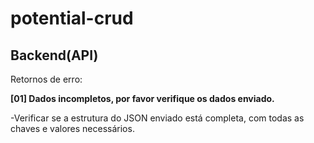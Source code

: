 ﻿# potential-crud


## Backend(API)

 Retornos de erro:
 
 **[01] Dados incompletos, por favor verifique os dados enviado.**
 
  -Verificar se a estrutura do JSON enviado está completa, com todas as chaves e valores necessários.
